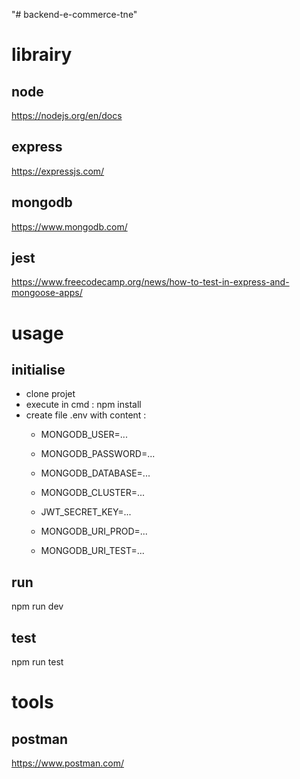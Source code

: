 "# backend-e-commerce-tne" 

# librairy
## node
https://nodejs.org/en/docs
## express
https://expressjs.com/
## mongodb
https://www.mongodb.com/
## jest
https://www.freecodecamp.org/news/how-to-test-in-express-and-mongoose-apps/

# usage 
## initialise
- clone projet
- execute in cmd : npm install
- create file .env with content :
    * MONGODB_USER=...
    * MONGODB_PASSWORD=...
    * MONGODB_DATABASE=...
    * MONGODB_CLUSTER=...

    * JWT_SECRET_KEY=...

    * MONGODB_URI_PROD=...
    * MONGODB_URI_TEST=...
## run
npm run dev
## test
npm run test

# tools
## postman
https://www.postman.com/